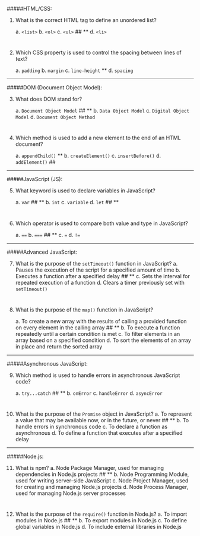#####HTML/CSS:

1. What is the correct HTML tag to define an unordered list?

   a. `<list>`
   b. `<ol>`
   c. `<ul>` ## **
   d. `<li>`

#

2. Which CSS property is used to control the spacing between lines of text?

   a. `padding`
   b. `margin`
   c. `line-height` **
   d. `spacing`

---

#####DOM (Document Object Model):

3.  What does DOM stand for?

    a. `Document Object Model` ## **
    b. `Data Object Model`
    c. `Digital Object Model`
    d. `Document Object Method`

#

4. Which method is used to add a new element to the end of an HTML document?

   a. `appendChild()` **
   b. `createElement()`
   c. `insertBefore()`
   d. `addElement()` ##

---

#####JavaScript (JS):

5. What keyword is used to declare variables in JavaScript?

   a. `var` ## **
   b. `int`
   c. `variable`
   d. `let` ## **

#

6. Which operator is used to compare both value and type in JavaScript?

   a. `==`
   b. `===` ## **
   c. `=`
   d. `!=`

---

#####Advanced JavaScript:

7. What is the purpose of the `setTimeout()` function in JavaScript?
   a. Pauses the execution of the script for a specified amount of time
   b. Executes a function after a specified delay ## **
   c. Sets the interval for repeated execution of a function
   d. Clears a timer previously set with `setTimeout()`

#

8. What is the purpose of the `map()` function in JavaScript?

   a. To create a new array with the results of calling a provided function on every element in the calling array ## **
   b. To execute a function repeatedly until a certain condition is met
   c. To filter elements in an array based on a specified condition
   d. To sort the elements of an array in place and return the sorted array

---

#####Asynchronous JavaScript:

9. Which method is used to handle errors in asynchronous JavaScript code?

   a. `try...catch` ## **
   b. `onError`
   c. `handleError`
   d. `asyncError`

#

10. What is the purpose of the `Promise` object in JavaScript?
    a. To represent a value that may be available now, or in the future, or never ## **
    b. To handle errors in synchronous code
    c. To declare a function as asynchronous
    d. To define a function that executes after a specified delay

---

#####Node.js:

11. What is npm?
    a. Node Package Manager, used for managing dependencies in Node.js projects ## **
    b. Node Programming Module, used for writing server-side JavaScript
    c. Node Project Manager, used for creating and managing Node.js projects
    d. Node Process Manager, used for managing Node.js server processes

#

12. What is the purpose of the `require()` function in Node.js?
    a. To import modules in Node.js ## **
    b. To export modules in Node.js
    c. To define global variables in Node.js
    d. To include external libraries in Node.js
